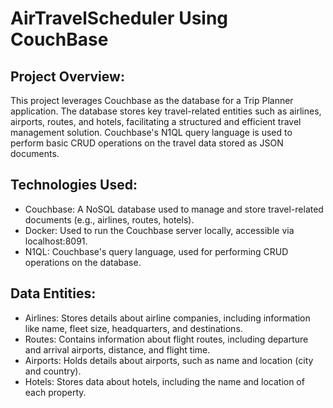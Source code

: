 # **AirTravelScheduler Using CouchBase**

## **Project Overview**:

This project leverages Couchbase as the database for a Trip Planner application. The database stores key travel-related entities such as airlines, airports, routes, and hotels, facilitating a structured and efficient travel management solution. Couchbase's N1QL query language is used to perform basic CRUD operations on the travel data stored as JSON documents.

## **Technologies Used**:

- Couchbase:
A NoSQL database used to manage and store travel-related documents (e.g., airlines, routes, hotels).
- Docker:
 Used to run the Couchbase server locally, accessible via localhost:8091.
- N1QL:
Couchbase's query language, used for performing CRUD operations on the database.

## **Data Entities**:

- Airlines:
Stores details about airline companies, including information like name, fleet size, headquarters, and destinations.
- Routes:
Contains information about flight routes, including departure and arrival airports, distance, and flight time.
- Airports:
Holds details about airports, such as name and location (city and country).
- Hotels:
Stores data about hotels, including the name and location of each property.
